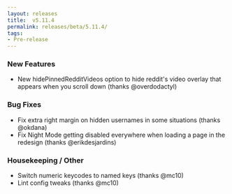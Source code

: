 ```yaml
---
layout: releases
title:  v5.11.4
permalink: releases/beta/5.11.4/
tags:
- Pre-release
---
```


### New Features

- New hidePinnedRedditVideos option to hide reddit's video overlay that appears when you scroll down (thanks @overdodactyl)

### Bug Fixes

- Fix extra right margin on hidden usernames in some situations (thanks @okdana)
- Fix Night Mode getting disabled everywhere when loading a page in the redesign (thanks @erikdesjardins)

### Housekeeping / Other

- Switch numeric keycodes to named keys (thanks @mc10)
- Lint config tweaks (thanks @mc10)
